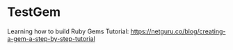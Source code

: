 # TestGem

Learning how to build Ruby Gems
Tutorial: https://netguru.co/blog/creating-a-gem-a-step-by-step-tutorial